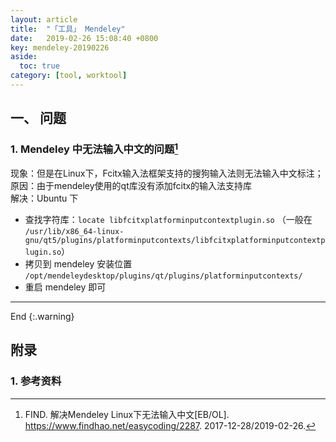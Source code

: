 ```yaml
---
layout: article
title:  "「工具」 Mendeley"
date:   2019-02-26 15:08:40 +0800
key: mendeley-20190226
aside:
  toc: true
category: [tool, worktool]
---
```


## 一、 问题
### 1. Mendeley 中无法输入中文的问题[^1]
现象：但是在Linux下，Fcitx输入法框架支持的搜狗输入法则无法输入中文标注；  
原因：由于mendeley使用的qt库没有添加fcitx的输入法支持库  
解决：Ubuntu 下  
  - 查找字符库：`locate libfcitxplatforminputcontextplugin.so` （一般在 `/usr/lib/x86_64-linux-gnu/qt5/plugins/platforminputcontexts/libfcitxplatforminputcontextplugin.so`）  
  - 拷贝到 mendeley 安装位置 `/opt/mendeleydesktop/plugins/qt/plugins/platforminputcontexts/`  
  - 重启 mendeley 即可    

-------------------  
 End
{:.warning}  

## 附录
### 1. 参考资料
[^1]:  FIND. 解决Mendeley Linux下无法输入中文[EB/OL]. <https://www.findhao.net/easycoding/2287>. 2017-12-28/2019-02-26.   
